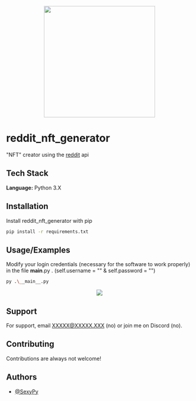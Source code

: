 <p align="center">
  <img width="300" height="300" src="https://user-images.githubusercontent.com/26823931/153689143-73707380-cee9-47ba-84a1-65fd5068adf4.png">
</p>


# reddit_nft_generator

"NFT" creator using the [reddit](https://www.reddit.com/) api


## Tech Stack

**Language:** Python 3.X


## Installation

Install reddit_nft_generator with pip

```bash
pip install -r requirements.txt
```
    
## Usage/Examples

Modify your login credentials (necessary for the software to work properly) in the file __main__.py . (self.username = "" & self.password = "")

```bash
py .\__main__.py
```

<p align="center">
  <img src="https://user-images.githubusercontent.com/26823931/153690142-30d75f02-92a7-448c-979f-889deb3b4f9c.png">
</p>

## Support

For support, email XXXXX@XXXXX.XXX (no) or join me on Discord (no).


## Contributing

Contributions are always not welcome!


## Authors

- [@SexyPy](https://github.com/SexyPy)

